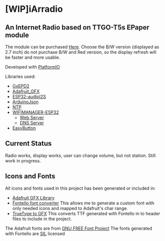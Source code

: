 # [WIP]iArradio
## An Internet Radio based on TTGO-T5s EPaper module

The module can be purchased [Here](https://es.aliexpress.com/item/32867880658.html?spm=a2g0s.9042311.0.0.27a363c0QivmD3). Choose the B/W version (displayed as 2.7 inch) do not purchase B/W and Red version, so the display refresh will be faster and more usable.


Developed with [PlatformIO](https://platformio.org/)

Libraries used:
 - [GxEPD2](https://github.com/ZinggJM/GxEPD2) 
 - [Adafruit_GFX](https://github.com/adafruit/Adafruit-GFX-Library)
 - [ESP32-audioI2S](https://github.com/schreibfaul1/ESP32-audioI2S.git)
 - [ArduinoJson](https://github.com/bblanchon/ArduinoJson)
 - [NTP](https://github.com/sstaub/NTP)
 - [WIFIMANAGER-ESP32](https://github.com/zhouhan0126/WIFIMANAGER-ESP32)
   - [Web Server](https://github.com/zhouhan0126/WebServer-esp32)
   - [DNS Server](https://github.com/zhouhan0126/DNSServer---esp32)
 - [EasyButton](https://github.com/evert-arias/EasyButton)

 ## Current Status
 Radio works, display works, user can change volume, but not station. Still work in progress.

 ## Icons and Fonts
 All icons and fonts used in this project has been generated or included in:
  - [Adafruit GFX Library](https://learn.adafruit.com/adafruit-gfx-graphics-library/using-fonts)
  - [Fontello font converter](http://fontello.com/) This allows me to generate a custom font with only needed icons and mapped to Adafruit's char range.
  - [TrueType to GFX](https://rop.nl/truetype2gfx/) This converts TTF generated with Fontello in to header files to include in the project.

The Adafruit fonts are from [GNU FREE Font Project](https://www.gnu.org/software/freefont/)
The fonts generated with Fontello are [SIL](http://scripts.sil.org/cms/scripts/page.php?item_id=OFL_web) licensed